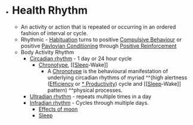 - # Health Rhythm
    - An activity or action that is repeated or occurring in an ordered fashion of interval or cycle.
    - Rhythmic - [Habituation]() turns to positive [Compulsive Behaviour]() or positive [Pavlovian Conditioning]() through [Positive Reinforcement]()
    - Body Activity Rhythm
        - [Circadian rhythm]() - 1 day or 24 hour cycle
            - [Chronotype](), [[[Sleep]()-Wake]]
                - A [Chronotype]() is the behavioural manifestation of underlying circadian rhythms of myriad ^^(high alertness ([Efficiency]() or [* Productivity]()) cycle and [[[Sleep]()-Wake]] pattern) ^^physical processes.
        - [Ultradian rhythm]() - repeats multiple times in a day
        - [Infradian rhythm]() - Cycles through multiple days. 
            - [Effects of moon]()
            - [Sleep]()
